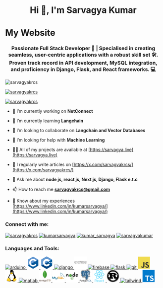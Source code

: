 <h1 align="center">Hi 👋, I'm Sarvagya Kumar</h1>
<a src="https://www.sarvagya.live/"><h1>My Website</h1></a>
<h3 align="center">Passionate Full Stack Developer 🚀 | Specialised in creating seamless, user-centric applications with a robust skill set 🛠️. Proven track record in API development, MySQL integration, and proficiency in Django, Flask, and React frameworks. 💻</h3>

<p align="left"> <img src="https://komarev.com/ghpvc/?username=sarvagyakrcs&label=Profile%20views&color=0e75b6&style=flat" alt="sarvagyakrcs" /> </p>

<p align="left"> <a href="https://github.com/ryo-ma/github-profile-trophy"><img src="https://github-profile-trophy.vercel.app/?username=sarvagyakrcs" alt="sarvagyakrcs" /></a> </p>

<p align="left"> <a href="https://twitter.com/sarvagyakrcs" target="blank"><img src="https://img.shields.io/twitter/follow/sarvagyakrcs?logo=twitter&style=for-the-badge" alt="sarvagyakrcs" /></a> </p>

- 🔭 I’m currently working on **NetConnect**

- 🌱 I’m currently learning **Langchain**

- 👯 I’m looking to collaborate on **Langchain and Vector Databases**

- 🤝 I’m looking for help with **Machine Learning**

- 👨‍💻 All of my projects are available at [https://sarvagya.live](https://sarvagya.live)

- 📝 I regularly write articles on [https://x.com/sarvagyakrcs/](https://x.com/sarvagyakrcs/)

- 💬 Ask me about **node js, react js, Next js, Django, Flask e.t.c**

- 📫 How to reach me **sarvagyakrcs@gmail.com**

- 📄 Know about my experiences [https://www.linkedin.com/in/kumarsarvagya/](https://www.linkedin.com/in/kumarsarvagya/)

<h3 align="left">Connect with me:</h3>
<p align="left">
<a href="https://twitter.com/sarvagyakrcs" target="blank"><img align="center" src="https://raw.githubusercontent.com/rahuldkjain/github-profile-readme-generator/master/src/images/icons/Social/twitter.svg(https://upload.wikimedia.org/wikipedia/commons/5/53/X_logo_2023_original.svg)" alt="sarvagyakrcs" height="30" width="40" /></a>
<a href="https://linkedin.com/in/kumarsarvagya" target="blank"><img align="center" src="https://raw.githubusercontent.com/rahuldkjain/github-profile-readme-generator/master/src/images/icons/Social/linked-in-alt.svg" alt="kumarsarvagya" height="30" width="40" /></a>
<a href="https://instagram.com/kumar_sarvagya" target="blank"><img align="center" src="https://raw.githubusercontent.com/rahuldkjain/github-profile-readme-generator/master/src/images/icons/Social/instagram.svg" alt="kumar_sarvagya" height="30" width="40" /></a>
<a href="https://www.leetcode.com/sarvagyakumar" target="blank"><img align="center" src="https://raw.githubusercontent.com/rahuldkjain/github-profile-readme-generator/master/src/images/icons/Social/leet-code.svg" alt="sarvagyakumar" height="30" width="40" /></a>
</p>

<h3 align="left">Languages and Tools:</h3>
<p align="left"> <a href="https://www.arduino.cc/" target="_blank" rel="noreferrer"> <img src="https://cdn.worldvectorlogo.com/logos/arduino-1.svg" alt="arduino" width="40" height="40"/> </a> <a href="https://www.cprogramming.com/" target="_blank" rel="noreferrer"> <img src="https://raw.githubusercontent.com/devicons/devicon/master/icons/c/c-original.svg" alt="c" width="40" height="40"/> </a> <a href="https://www.w3schools.com/cpp/" target="_blank" rel="noreferrer"> <img src="https://raw.githubusercontent.com/devicons/devicon/master/icons/cplusplus/cplusplus-original.svg" alt="cplusplus" width="40" height="40"/> </a> <a href="https://www.djangoproject.com/" target="_blank" rel="noreferrer"> <img src="https://cdn.worldvectorlogo.com/logos/django.svg" alt="django" width="40" height="40"/> </a> <a href="https://expressjs.com" target="_blank" rel="noreferrer"> <img src="https://raw.githubusercontent.com/devicons/devicon/master/icons/express/express-original-wordmark.svg" alt="express" width="40" height="40"/> </a> <a href="https://firebase.google.com/" target="_blank" rel="noreferrer"> <img src="https://www.vectorlogo.zone/logos/firebase/firebase-icon.svg" alt="firebase" width="40" height="40"/> </a> <a href="https://flask.palletsprojects.com/" target="_blank" rel="noreferrer"> <img src="https://www.vectorlogo.zone/logos/pocoo_flask/pocoo_flask-icon.svg" alt="flask" width="40" height="40"/> </a> <a href="https://git-scm.com/" target="_blank" rel="noreferrer"> <img src="https://www.vectorlogo.zone/logos/git-scm/git-scm-icon.svg" alt="git" width="40" height="40"/> </a> <a href="https://developer.mozilla.org/en-US/docs/Web/JavaScript" target="_blank" rel="noreferrer"> <img src="https://raw.githubusercontent.com/devicons/devicon/master/icons/javascript/javascript-original.svg" alt="javascript" width="40" height="40"/> </a> <a href="https://www.linux.org/" target="_blank" rel="noreferrer"> <img src="https://raw.githubusercontent.com/devicons/devicon/master/icons/linux/linux-original.svg" alt="linux" width="40" height="40"/> </a> <a href="https://www.mathworks.com/" target="_blank" rel="noreferrer"> <img src="https://upload.wikimedia.org/wikipedia/commons/2/21/Matlab_Logo.png" alt="matlab" width="40" height="40"/> </a> <a href="https://www.mongodb.com/" target="_blank" rel="noreferrer"> <img src="https://raw.githubusercontent.com/devicons/devicon/master/icons/mongodb/mongodb-original-wordmark.svg" alt="mongodb" width="40" height="40"/> </a> <a href="https://www.mysql.com/" target="_blank" rel="noreferrer"> <img src="https://raw.githubusercontent.com/devicons/devicon/master/icons/mysql/mysql-original-wordmark.svg" alt="mysql" width="40" height="40"/> </a> <a href="https://nodejs.org" target="_blank" rel="noreferrer"> <img src="https://raw.githubusercontent.com/devicons/devicon/master/icons/nodejs/nodejs-original-wordmark.svg" alt="nodejs" width="40" height="40"/> </a> <a href="https://www.postgresql.org" target="_blank" rel="noreferrer"> <img src="https://raw.githubusercontent.com/devicons/devicon/master/icons/postgresql/postgresql-original-wordmark.svg" alt="postgresql" width="40" height="40"/> </a> <a href="https://reactjs.org/" target="_blank" rel="noreferrer"> <img src="https://raw.githubusercontent.com/devicons/devicon/master/icons/react/react-original-wordmark.svg" alt="react" width="40" height="40"/> </a> <a href="https://www.rust-lang.org" target="_blank" rel="noreferrer"> <img src="https://raw.githubusercontent.com/devicons/devicon/master/icons/rust/rust-plain.svg" alt="rust" width="40" height="40"/> </a> <a href="https://tailwindcss.com/" target="_blank" rel="noreferrer"> <img src="https://www.vectorlogo.zone/logos/tailwindcss/tailwindcss-icon.svg" alt="tailwind" width="40" height="40"/> </a> <a href="https://www.typescriptlang.org/" target="_blank" rel="noreferrer"> <img src="https://raw.githubusercontent.com/devicons/devicon/master/icons/typescript/typescript-original.svg" alt="typescript" width="40" height="40"/> </a> </p>

